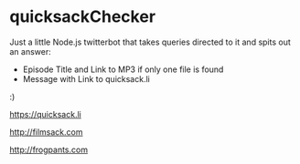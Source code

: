 # quicksackChecker

Just a little Node.js twitterbot that takes queries directed to it and spits out an answer:

- Episode Title and Link to MP3 if only one file is found
- Message with Link to quicksack.li 

:)

https://quicksack.li



http://filmsack.com

http://frogpants.com
